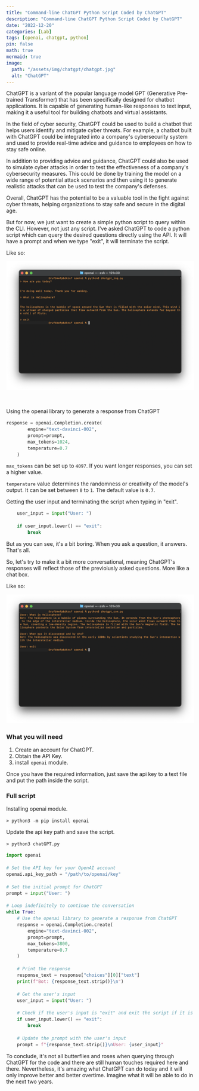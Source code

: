 ```yaml
---
title: "Command-line ChatGPT Python Script Coded by ChatGPT"
description: "Command-line ChatGPT Python Script Coded by ChatGPT"
date: "2022-12-20"
categories: [Lab]
tags: [openai, chatgpt, python]
pin: false
math: true
mermaid: true
image:
  path: "/assets/img/chatgpt/chatgpt.jpg"
  alt: "ChatGPT"
---
```


ChatGPT is a variant of the popular language model GPT (Generative Pre-trained Transformer) that has been specifically designed for chatbot applications. It is capable of generating human-like responses to text input, making it a useful tool for building chatbots and virtual assistants.

In the field of cyber security, ChatGPT could be used to build a chatbot that helps users identify and mitigate cyber threats. For example, a chatbot built with ChatGPT could be integrated into a company's cybersecurity system and used to provide real-time advice and guidance to employees on how to stay safe online.

In addition to providing advice and guidance, ChatGPT could also be used to simulate cyber attacks in order to test the effectiveness of a company's cybersecurity measures. This could be done by training the model on a wide range of potential attack scenarios and then using it to generate realistic attacks that can be used to test the company's defenses.

Overall, ChatGPT has the potential to be a valuable tool in the fight against cyber threats, helping organizations to stay safe and secure in the digital age.

But for now, we just want to create a simple python script to query within the CLI. However, not just any script. I've  asked ChatGPT to code a python script which can query the desired questions directly using the API. It will have a prompt and when we type "exit", it will terminate the script. 

Like so:

![chatgpt_chat](/assets/img/chatgpt/chatgpt_chat.png)

<br>

Using the openai library to generate a response from ChatGPT

```py
response = openai.Completion.create(
        engine="text-davinci-002",
        prompt=prompt,
        max_tokens=1024,
        temperature=0.7
    )
```

`max_tokens` can be set up to `4097`. If you want longer responses, you can set a higher value.

`temperature` value determines the randomness or creativity of the model's output. It can be set between `0` to `1`. The default value is `0.7`.

Getting the user input and terminating the script when typing in "exit".

```py
    user_input = input("User: ")

    if user_input.lower() == "exit":
        break
```

But as you can see, it's a bit boring. When you ask a question, it answers. That's all.

So, let's try to make it a bit more conversational, meaning ChatGPT's responses will reflect those of the previoiusly asked questions. More like a chat box.

Like so:

![chatgpt_chat2](/assets/img/chatgpt/chatgpt_chat2.png)

### What you will need

1. Create an account for ChatGPT. 
2. Obtain the API Key.
3. install `openai` module.

Once you have the required information, just save the api key to a text file and put the path inside the script.

### Full script

Installing openai module.

`> python3 -m pip install openai`

Update the api key path and save the script.

`> python3 chatGPT.py` 

```python
import openai

# Set the API key for your OpenAI account
openai.api_key_path = "/path/to/openai/key"

# Set the initial prompt for ChatGPT
prompt = input("User: ")

# Loop indefinitely to continue the conversation
while True:
    # Use the openai library to generate a response from ChatGPT
    response = openai.Completion.create(
        engine="text-davinci-002",
        prompt=prompt,
        max_tokens=3800,
        temperature=0.7
    )

    # Print the response
    response_text = response["choices"][0]["text"]
    print(f"Bot: {response_text.strip()}\n")

    # Get the user's input
    user_input = input("User: ")

    # Check if the user's input is "exit" and exit the script if it is
    if user_input.lower() == "exit":
        break

    # Update the prompt with the user's input
    prompt = f"{response_text.strip()}\nUser: {user_input}"

```



To conclude, it's not all butterflies and roses when querying through ChatGPT for the code and there are still human touches required here and there. Nevertheless, it's amazing what ChatGPT can do today and it will only improve better and better overtime. Imagine what it will be able to do in the next two years. 